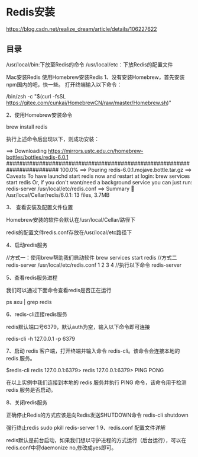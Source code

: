 # Redis安装
https://blog.csdn.net/realize_dream/article/details/106227622
## 目录
/usr/local/bin:下放至Redis的命令
/usr/local/etc：下放Redis的配置文件


Mac安装Redis
使用Homebrew安装Redis
1、没有安装Homebrew，首先安装npm国内的吧，快一些。
打开终端输入以下命令：

/bin/zsh -c "$(curl -fsSL https://gitee.com/cunkai/HomebrewCN/raw/master/Homebrew.sh)"

2、使用Homebrew安装命令

brew install redis

执行上述命令后出现以下，则成功安装：

==> Downloading https://mirrors.ustc.edu.cn/homebrew-bottles/bottles/redis-6.0.1
######################################################################## 100.0%
==> Pouring redis-6.0.1.mojave.bottle.tar.gz
==> Caveats
To have launchd start redis now and restart at login:
  brew services start redis
Or, if you don't want/need a background service you can just run:
  redis-server /usr/local/etc/redis.conf
==> Summary
🍺  /usr/local/Cellar/redis/6.0.1: 13 files, 3.7MB

3、 查看安装及配置文件位置

Homebrew安装的软件会默认在/usr/local/Cellar/路径下

redis的配置文件redis.conf存放在/usr/local/etc路径下

4、启动redis服务

//方式一：使用brew帮助我们启动软件
brew services start redis
//方式二
redis-server /usr/local/etc/redis.conf
1
2
3
4
//执行以下命令
redis-server


5、查看redis服务进程

我们可以通过下面命令查看redis是否正在运行

ps axu | grep redis

6、redis-cli连接redis服务

redis默认端口号6379，默认auth为空，输入以下命令即可连接

redis-cli -h 127.0.0.1 -p 6379

7、启动 redis 客户端，打开终端并输入命令 redis-cli。该命令会连接本地的 redis 服务。

$redis-cli
redis 127.0.0.1:6379>
redis 127.0.0.1:6379> PING
PONG

在以上实例中我们连接到本地的 redis 服务并执行 PING 命令，该命令用于检测 redis 服务是否启动。

8、关闭redis服务

正确停止Redis的方式应该是向Redis发送SHUTDOWN命令
redis-cli shutdown

强行终止redis
sudo pkill redis-server
1
9、redis.conf 配置文件详解

redis默认是前台启动，如果我们想以守护进程的方式运行（后台运行），可以在redis.conf中将daemonize no,修改成yes即可。